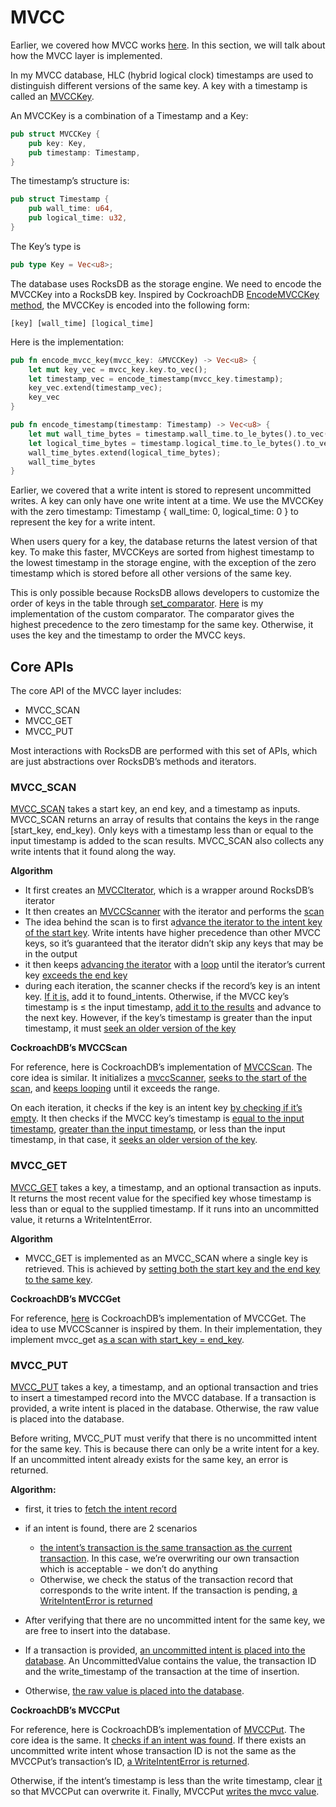 # MVCC

Earlier, we covered how MVCC works [here](https://brianshih1.github.io/little-key-value-db/chapter_3/mvcc.html). In this section, we will talk about how the MVCC layer is implemented.

In my MVCC database, HLC (hybrid logical clock) timestamps are used to distinguish different versions of the same key. A key with a timestamp is called an [MVCCKey](https://github.com/brianshih1/little-key-value-db/blob/194d3f9e65bb69d674f0217f2a02b18ace12ee7e/src/storage/mvcc_key.rs#L7). 

An MVCCKey is a combination of a Timestamp and a Key:

```rust
pub struct MVCCKey {
    pub key: Key,
    pub timestamp: Timestamp,
}
```

The timestamp’s structure is:

```rust
pub struct Timestamp {
    pub wall_time: u64,
    pub logical_time: u32,
}
```

The Key’s type is

```rust
pub type Key = Vec<u8>;
```

The database uses RocksDB as the storage engine. We need to encode the MVCCKey into a RocksDB key. Inspired by CockroachDB [EncodeMVCCKey method](https://github.com/cockroachdb/cockroach/blob/530100fd39cc722bc324bfb3869a325622258fb3/pkg/storage/mvcc_key.go#L161), the MVCCKey is encoded into the following form:

`[key] [wall_time] [logical_time]`

Here is the implementation:

```rust
pub fn encode_mvcc_key(mvcc_key: &MVCCKey) -> Vec<u8> {
    let mut key_vec = mvcc_key.key.to_vec();
    let timestamp_vec = encode_timestamp(mvcc_key.timestamp);
    key_vec.extend(timestamp_vec);
    key_vec
}

pub fn encode_timestamp(timestamp: Timestamp) -> Vec<u8> {
    let mut wall_time_bytes = timestamp.wall_time.to_le_bytes().to_vec();
    let logical_time_bytes = timestamp.logical_time.to_le_bytes().to_vec();
    wall_time_bytes.extend(logical_time_bytes);
    wall_time_bytes
}
```



Earlier, we covered that a write intent is stored to represent uncommitted writes. A key can only have one write intent at a time. We use the MVCCKey with the zero timestamp: Timestamp { wall_time: 0, logical_time: 0 } to represent the key for a write intent.

When users query for a key, the database returns the latest version of that key. To make this faster, MVCCKeys are sorted from highest timestamp to the lowest timestamp in the storage engine, with the exception of the zero timestamp which is stored before all other versions of the same key.

This is only possible because RocksDB allows developers to customize the order of keys in the table through [set_comparator](https://docs.rs/rocksdb/latest/rocksdb/struct.Options.html#method.set_comparator). [Here](https://github.com/brianshih1/little-key-value-db/blob/194d3f9e65bb69d674f0217f2a02b18ace12ee7e/src/storage/storage.rs#L50) is my implementation of the custom comparator. The comparator gives the highest precedence to the zero timestamp for the same key. Otherwise, it uses the key and the timestamp to order the MVCC keys.

## Core APIs

The core API of the MVCC layer includes:

- MVCC_SCAN
- MVCC_GET
- MVCC_PUT

Most interactions with RocksDB are performed with this set of APIs, which are just abstractions over RocksDB’s methods and iterators.

### MVCC_SCAN

[MVCC_SCAN](https://github.com/brianshih1/little-key-value-db/blob/194d3f9e65bb69d674f0217f2a02b18ace12ee7e/src/storage/mvcc.rs#L99) takes a start key, an end key, and a timestamp as inputs. MVCC_SCAN returns an array of results that contains the keys in the range [start_key, end_key). Only keys with a timestamp less than or equal to the input timestamp is added to the scan results. MVCC_SCAN also collects any write intents that it found along the way.

**Algorithm**

- It first creates an [MVCCIterator](https://github.com/brianshih1/little-key-value-db/blob/194d3f9e65bb69d674f0217f2a02b18ace12ee7e/src/storage/mvcc_iterator.rs#L24), which is a wrapper around RocksDB’s iterator
- It then creates an [MVCCScanner](https://github.com/brianshih1/little-key-value-db/blob/194d3f9e65bb69d674f0217f2a02b18ace12ee7e/src/storage/mvcc.rs#L107) with the iterator and performs the [scan](https://github.com/brianshih1/little-key-value-db/blob/194d3f9e65bb69d674f0217f2a02b18ace12ee7e/src/storage/mvcc.rs#L115)
- The idea behind the scan is to first a[dvance the iterator to the intent key of the start key](https://github.com/brianshih1/little-key-value-db/blob/194d3f9e65bb69d674f0217f2a02b18ace12ee7e/src/storage/mvcc_scanner.rs#L65). Write intents have higher precedence than other MVCC keys, so it’s guaranteed that the iterator didn’t skip any keys that may be in the output
- it then keeps [advancing the iterator](https://github.com/brianshih1/little-key-value-db/blob/194d3f9e65bb69d674f0217f2a02b18ace12ee7e/src/storage/mvcc_scanner.rs#L88) with a [loop](https://github.com/brianshih1/little-key-value-db/blob/194d3f9e65bb69d674f0217f2a02b18ace12ee7e/src/storage/mvcc_scanner.rs#L66) until the iterator’s current key [exceeds the end key](https://github.com/brianshih1/little-key-value-db/blob/194d3f9e65bb69d674f0217f2a02b18ace12ee7e/src/storage/mvcc_scanner.rs#L76)
- during each iteration, the scanner checks if the record’s key is an intent key. [If it is,](https://github.com/brianshih1/little-key-value-db/blob/194d3f9e65bb69d674f0217f2a02b18ace12ee7e/src/storage/mvcc_scanner.rs#L107) add it to found_intents. Otherwise, if the MVCC key’s timestamp is ≤ the input timestamp, [add it to the results](https://github.com/brianshih1/little-key-value-db/blob/194d3f9e65bb69d674f0217f2a02b18ace12ee7e/src/storage/mvcc_scanner.rs#L145) and advance to the next key. However, if the key’s timestamp is greater than the input timestamp, it must [seek an older version of the key](https://github.com/brianshih1/little-key-value-db/blob/194d3f9e65bb69d674f0217f2a02b18ace12ee7e/src/storage/mvcc_scanner.rs#L150)

**CockroachDB’s MVCCScan**

For reference, here is CockroachDB’s implementation of [MVCCScan](https://github.com/cockroachdb/cockroach/blob/530100fd39cc722bc324bfb3869a325622258fb3/pkg/storage/mvcc.go#L3995). The core idea is similar. It initializes a [mvccScanner](https://github.com/cockroachdb/cockroach/blob/530100fd39cc722bc324bfb3869a325622258fb3/pkg/storage/mvcc.go#LL3739C31-L3739C42), [seeks to the start of the scan](https://github.com/cockroachdb/cockroach/blob/530100fd39cc722bc324bfb3869a325622258fb3/pkg/storage/pebble_mvcc_scanner.go#L655), and [keeps looping](https://github.com/cockroachdb/cockroach/blob/530100fd39cc722bc324bfb3869a325622258fb3/pkg/storage/pebble_mvcc_scanner.go#L658) until it exceeds the range. 

On each iteration, it checks if the key is an intent key [by checking if it’s empty](https://github.com/cockroachdb/cockroach/blob/c21c90f93219b857858518d25a8bc061444d573c/pkg/storage/pebble_mvcc_scanner.go#L723). It then checks if the MVCC key’s timestamp is [equal to the input timestamp](https://github.com/cockroachdb/cockroach/blob/c21c90f93219b857858518d25a8bc061444d573c/pkg/storage/pebble_mvcc_scanner.go#L745), [greater than the input timestamp](https://github.com/cockroachdb/cockroach/blob/c21c90f93219b857858518d25a8bc061444d573c/pkg/storage/pebble_mvcc_scanner.go#L786), or less than the input timestamp, in that case, it [seeks an older version of the key](https://github.com/cockroachdb/cockroach/blob/c21c90f93219b857858518d25a8bc061444d573c/pkg/storage/pebble_mvcc_scanner.go#L829).

### MVCC_GET

[MVCC_GET](https://github.com/brianshih1/little-key-value-db/blob/194d3f9e65bb69d674f0217f2a02b18ace12ee7e/src/storage/mvcc.rs#L63) takes a key, a timestamp, and an optional transaction as inputs. It returns the most recent value for the specified key whose timestamp is less than or equal to the supplied timestamp. If it runs into an uncommitted value, it returns a WriteIntentError.

**Algorithm**

- MVCC_GET is implemented as an MVCC_SCAN where a single key is retrieved. This is achieved by [setting both the start key and the end key to the same key](https://github.com/brianshih1/little-key-value-db/blob/194d3f9e65bb69d674f0217f2a02b18ace12ee7e/src/storage/mvcc.rs#L78).

**CockroachDB’s MVCCGet**

For reference, [here](https://github.com/brianshih1/little-key-value-db/blob/194d3f9e65bb69d674f0217f2a02b18ace12ee7e/src/storage/mvcc.rs#L63) is CockroachDB’s implementation of MVCCGet. The idea to use MVCCScanner is inspired by them. In their implementation, they implement mvcc_get a[s a scan with start_key = end_key](https://github.com/brianshih1/little-key-value-db/blob/194d3f9e65bb69d674f0217f2a02b18ace12ee7e/src/storage/mvcc.rs#L73).

### MVCC_PUT

[MVCC_PUT](https://github.com/brianshih1/little-key-value-db/blob/194d3f9e65bb69d674f0217f2a02b18ace12ee7e/src/storage/mvcc.rs#L122) takes a key, a timestamp, and an optional transaction and tries to insert a timestamped record into the MVCC database. If a transaction is provided, a write intent is placed in the database. Otherwise, the raw value is placed into the database.

Before writing, MVCC_PUT must verify that there is no uncommitted intent for the same key. This is because there can only be a write intent for a key. If an uncommitted intent already exists for the same key, an error is returned. 

**Algorithm:**

- first, it tries to [fetch the intent record](https://github.com/brianshih1/little-key-value-db/blob/194d3f9e65bb69d674f0217f2a02b18ace12ee7e/src/storage/mvcc.rs#L151)
- if an intent is found, there are 2 scenarios
  - [the intent’s transaction is the same transaction as the current transaction](https://github.com/brianshih1/little-key-value-db/blob/194d3f9e65bb69d674f0217f2a02b18ace12ee7e/src/storage/mvcc.rs#L158). In this case, we’re overwriting our own transaction which is acceptable - we don’t do anything
  - Otherwise, we check the status of the transaction record that corresponds to the write intent. If the transaction is pending, [a WriteIntentError is returned](https://github.com/brianshih1/little-key-value-db/blob/194d3f9e65bb69d674f0217f2a02b18ace12ee7e/src/storage/mvcc.rs#L162)

- After verifying that there are no uncommitted intent for the same key, we are free to insert into the database. 

- If a transaction is provided, [an uncommitted intent is placed into the database](https://github.com/brianshih1/little-key-value-db/blob/194d3f9e65bb69d674f0217f2a02b18ace12ee7e/src/storage/mvcc.rs#L193). An UncommittedValue contains the value, the transaction ID and the write_timestamp of the transaction at the time of insertion.

- Otherwise, [the raw value is placed into the database](https://github.com/brianshih1/little-key-value-db/blob/194d3f9e65bb69d674f0217f2a02b18ace12ee7e/src/storage/mvcc.rs#L206).

**CockroachDB’s MVCCPut**

For reference, here is CockroachDB’s implementation of [MVCCPut](https://github.com/cockroachdb/cockroach/blob/530100fd39cc722bc324bfb3869a325622258fb3/pkg/storage/mvcc.go#L1442). The core idea is the same. It [checks if an intent was found](https://github.com/cockroachdb/cockroach/blob/530100fd39cc722bc324bfb3869a325622258fb3/pkg/storage/mvcc.go#L1859). If there exists an uncommitted write intent whose transaction ID is not the same as the MVCCPut’s transaction’s ID, [a WriteIntentError is returned](https://github.com/cockroachdb/cockroach/blob/530100fd39cc722bc324bfb3869a325622258fb3/pkg/storage/mvcc.go#L1863). 

Otherwise, if the intent’s timestamp is less than the write timestamp, clear [it](https://github.com/cockroachdb/cockroach/blob/530100fd39cc722bc324bfb3869a325622258fb3/pkg/storage/mvcc.go#L2024) so that MVCCPut can overwrite it. Finally, MVCCPut [writes the mvcc value](https://github.com/cockroachdb/cockroach/blob/530100fd39cc722bc324bfb3869a325622258fb3/pkg/storage/mvcc.go#L2195).  

